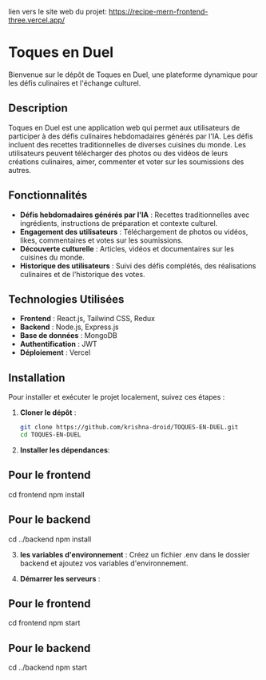 
lien vers le site web du projet:     https://recipe-mern-frontend-three.vercel.app/


# Toques en Duel

Bienvenue sur le dépôt de Toques en Duel, une plateforme dynamique pour les défis culinaires et l'échange culturel.

## Description

Toques en Duel est une application web qui permet aux utilisateurs de participer à des défis culinaires hebdomadaires générés par l'IA. Les défis incluent des recettes traditionnelles de diverses cuisines du monde. Les utilisateurs peuvent télécharger des photos ou des vidéos de leurs créations culinaires, aimer, commenter et voter sur les soumissions des autres.

## Fonctionnalités

- **Défis hebdomadaires générés par l'IA** : Recettes traditionnelles avec ingrédients, instructions de préparation et contexte culturel.
- **Engagement des utilisateurs** : Téléchargement de photos ou vidéos, likes, commentaires et votes sur les soumissions.
- **Découverte culturelle** : Articles, vidéos et documentaires sur les cuisines du monde.
- **Historique des utilisateurs** : Suivi des défis complétés, des réalisations culinaires et de l'historique des votes.

## Technologies Utilisées

- **Frontend** : React.js, Tailwind CSS, Redux
- **Backend** : Node.js, Express.js
- **Base de données** : MongoDB
- **Authentification** : JWT
- **Déploiement** : Vercel

## Installation

Pour installer et exécuter le projet localement, suivez ces étapes :

1. **Cloner le dépôt** :
   ```sh
   git clone https://github.com/krishna-droid/TOQUES-EN-DUEL.git
   cd TOQUES-EN-DUEL
2. **Installer les dépendances**:

## Pour le frontend

cd frontend
npm install

## Pour le backend
cd ../backend
npm install

3. **les variables d'environnement** :
Créez un fichier .env dans le dossier backend et ajoutez vos variables d'environnement.

4. **Démarrer les serveurs** :

## Pour le frontend
cd frontend
npm start

## Pour le backend
cd ../backend
npm start

